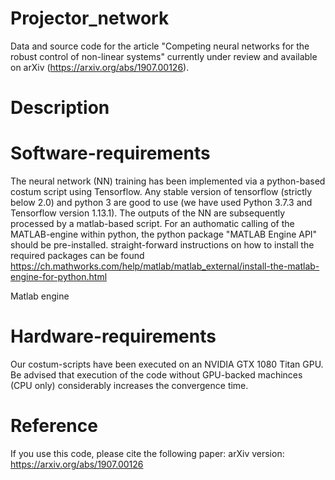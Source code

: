 # Projector_network
Data and source code for the article "Competing neural networks for the robust control of non-linear systems" currently under review and available on arXiv (https://arxiv.org/abs/1907.00126).


# Description


# Software-requirements
The neural network (NN) training has been implemented via a python-based costum script using Tensorflow. Any stable version of tensorflow (strictly below 2.0) and python 3 are good to use (we have used Python 3.7.3 and Tensorflow version 1.13.1). The outputs of the NN are subsequently processed by a matlab-based script. For an authomatic calling of the MATLAB-engine within python, the python package "MATLAB Engine API" should be pre-installed. straight-forward instructions on how to install the required packages can be found https://ch.mathworks.com/help/matlab/matlab_external/install-the-matlab-engine-for-python.html


Matlab engine

# Hardware-requirements
Our costum-scripts have been executed on an NVIDIA GTX 1080 Titan GPU. Be advised that execution of the code without GPU-backed machinces (CPU only) considerably increases the convergence time.

# Reference
If you use this code, please cite the following paper:
arXiv version: https://arxiv.org/abs/1907.00126
  


